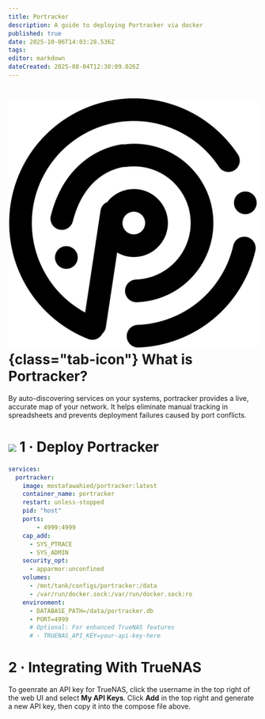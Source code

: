 ```yaml
---
title: Portracker
description: A guide to deploying Portracker via docker
published: true
date: 2025-10-06T14:03:28.536Z
tags: 
editor: markdown
dateCreated: 2025-08-04T12:30:09.026Z
---
```


# ![](/portracker.png){class="tab-icon"} What is Portracker?
By auto-discovering services on your systems, portracker provides a live, accurate map of your network. It helps eliminate manual tracking in spreadsheets and prevents deployment failures caused by port conflicts.

# <img src="/docker.png" class="tab-icon"> 1 · Deploy Portracker

```yaml
services:
  portracker:
    image: mostafawahied/portracker:latest
    container_name: portracker
    restart: unless-stopped
    pid: "host"
    ports:
    	- 4999:4999
    cap_add:
      - SYS_PTRACE
      - SYS_ADMIN
    security_opt:
      - apparmor:unconfined
    volumes:
      - /mnt/tank/configs/portracker:/data
      - /var/run/docker.sock:/var/run/docker.sock:ro
    environment:
      - DATABASE_PATH=/data/portracker.db
      - PORT=4999
      # Optional: For enhanced TrueNAS features
      # - TRUENAS_API_KEY=your-api-key-here
```

# 2 · Integrating With TrueNAS

To geenrate an API key for TrueNAS, click the username in the top right of the web UI and select **My API Keys**. Click **Add** in the top right and generate a new API key, then copy it into the compose file above.